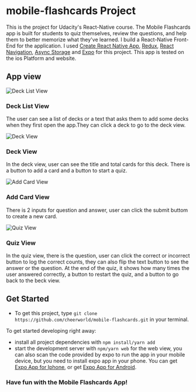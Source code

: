 # mobile-flashcards Project

This is the project for Udacity's React-Native course. The Mobile Flashcards app is built for students to quiz themselves, review the questions, and help them to better memorize what they've learned.
I build a React-Native Front-End for the application. I used [Create React Native App](https://github.com/expo/create-react-native-app), [Redux](https://redux.js.org/), [React Navigation](https://reactnavigation.org/), [Async Storage](https://react-native-async-storage.github.io/async-storage/) and [Expo](https://docs.expo.io/) for this project.
This app is tested on the ios Platform and website.

## App view

![Deck List View](./appImage/list.PNG)
### Deck List View
The user can see a list of decks or a text that asks them to add some decks when they first open the app.They can click a deck to go to the deck view.

![Deck View](./appImage/deck.PNG)
### Deck View
In the deck view, user can see the title and total cards for this deck. There is a button to add a card and a button to start a quiz.

![Add Card View](./appImage/addCard.PNG)
### Add Card View
There is 2 inputs for question and answer, user can click the submit buttom to create a new card.

![Quiz View](./appImage/quiz.PNG)
### Quiz View
In the quiz view, there is the question, user can click the correct or incorrect button to log the correct counts, they can also flip the text button to see the answer or the question. At the end of the quiz, it shows how many times the user answered correctly, a button to restart the quiz, and a button to go back to the beck view.

## Get Started

* To get this project, type `git clone https://github.com/cheerworld/mobile-flashcards.git` in your terminal.

To get started developing right away:

* install all project dependencies with `npm install/yarn add`
* start the development server with `npm/yarn web` for the web view, you can also scan the code provided by expo to run the app in your mobile device, but you need to install expo app in your phone.
You can get [Expo App for Iphone](https://apps.apple.com/us/app/expo-client/id982107779), or get [Expo App for Android](https://play.google.com/store/apps/details?id=host.exp.exponent).

### Have fun with the Mobile Flashcards App!

